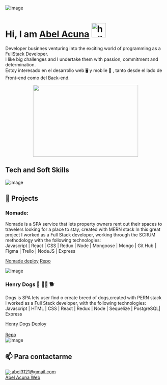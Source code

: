 
![image](https://user-images.githubusercontent.com/103460673/190002707-e9dcbbbb-62cb-47c8-90e0-f67ab90e50f4.png)

# **Hi, I am [Abel Acuna](https://www.linkedin.com/in/emanuel-juri/)** <img width="45" src="https://user-images.githubusercontent.com/76783198/182454378-115c3a2e-50cc-490e-85f0-fbdfab7f36ba.gif" alt="holis">

Developer businnes venturing into the exciting world of programming as a FullStack Developer.<br>
I like big challenges and I undertake them with passion, commitment and determination.<br>
Estoy interesado en el desarrollo web 🖥️ y moblie 📱 , tanto desde el lado de Front-end como del Back-end.<br>
<div align="center" >
      <img align="center" src="https://user-images.githubusercontent.com/76783198/182483558-499ad227-69c3-4323-b4f5-abab4942dade.gif" width="330" height="225"  />
</div> 

## Tech and Soft Skills

![image](https://user-images.githubusercontent.com/103460673/190003937-6b1a5176-fa91-44b9-ac92-546f01cd2bec.png)



## 📌 Projects
### Nomade:
Nomade is a SPA service that lets property owners rent out their spaces to travelers looking for a place to stay, created with MERN stack
In this great project I worked as a Full Stack developer, working through the SCRUM methodology with the following technologies:<br>
Javascript | React | CSS | Redux | Node | Mongoose | Mongo | Git Hub | Figma | Trello | NodeJS | Express

<a href="https://nomade-khaki.vercel.app/" fontSize="34">Nomade deploy</a>
<a href="https://github.com/josefina17888/nomade">Repo</a>

![image](https://user-images.githubusercontent.com/103460673/190005140-6988feba-dcaa-439a-b6d9-f41fbc84325e.png)



### Henry Dogs :dog: :service_dog: :dog2:
Dogs is SPA lets user find o create breed of dogs,created with PERN stack<br>
I worked as a Full Stack developer, with the following technologies:<br>
Javascript | HTML | CSS | React | Redux | Node | Sequelize | PostgreSQL| Express<br>

<a href="https://pi-dogs-final-nu.vercel.app/" fontSize="34">Henry Dogs Deploy</a>
</br></br>
<a href="https://github.com/abelacco/PI-DOGS-FINAL">Repo</a>
</br>
![image](https://user-images.githubusercontent.com/103460673/190006228-1d57eb1f-3d73-47ce-874c-7890f27640e9.png)




## 📫 Para contactarme 

<p>
    <a href="https://emanueljuri@gmail.com">
      <img align="center" src="https://user-images.githubusercontent.com/76783198/182482940-c4a2a044-de93-4450-b354-9628cbb175c9.svg"/>
      abel3121@gmail.com
    </a>    
    <br>
    <a href="https://abelacuna.vercel.app/">
     Abel Acuna Web
    </a>
<p/>

